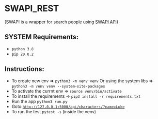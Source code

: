 # SWAPI_REST

(SWAPI is a wrapper for search people using [SWAPI API](https://swapi.dev/documentation#people))

## SYSTEM Requirements:

- `python 3.8`
- `pip 20.0.2`

## Instructions:

- To create new env => `python3 -m venv venv` Or using the system libs => `python3 -m venv venv --system-site-packages`
- To activate the currnt env => `source venv/bin/activate`
- To install the requirements => `pip3 install -r requirements.txt`
- Run the app `python3 run.py`
- Goto [`http://127.0.0.1:5000/api/characters/?name=Luke`](http://127.0.0.1:5000/api/characters/?name=Luke)
- To run the test `pytest -s` (inside the venv)
